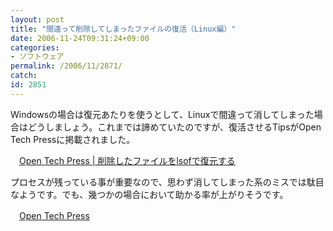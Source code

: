 ```yaml
---
layout: post
title: "間違って削除してしまったファイルの復活（Linux編）"
date: 2006-11-24T09:31:24+09:00
categories:
- ソフトウェア
permalink: /2006/11/2871/
catch: 
id: 2851
---
```

Windowsの場合は復元あたりを使うとして、Linuxで間違って消してしまった場合はどうしましょう。これまでは諦めていたのですが、復活させるTipsがOpen Tech Pressに掲載されました。

　[Open Tech Press | 削除したファイルをlsofで復元する](http://opentechpress.jp/developer/article.pl?sid=06/11/23/0451251&from=rss)

プロセスが残っている事が重要なので、思わず消してしまった系のミスでは駄目なようです。でも、幾つかの場合において助かる率が上がりそうです。

 

　[Open Tech Press](http://opentechpress.jp/)

